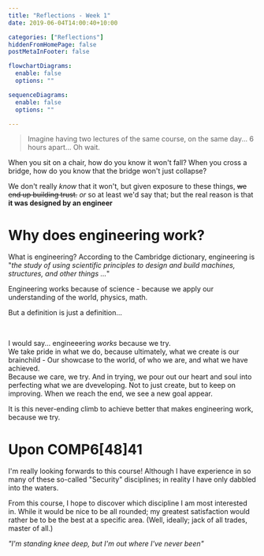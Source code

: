 ```yaml
---
title: "Reflections - Week 1"
date: 2019-06-04T14:00:40+10:00

categories: ["Reflections"]
hiddenFromHomePage: false
postMetaInFooter: false

flowchartDiagrams:
  enable: false
  options: ""

sequenceDiagrams: 
  enable: false
  options: ""

---
```


> Imagine having two lectures of the same course, on the same day... 6 hours apart... Oh wait.

When you sit on a chair, how do you know it won't fall?
When you cross a bridge, how do you know that the bridge won't just collapse?

We don't really _know_ that it won't, but given exposure to these things, <s>we end up building trust.</s> _or_ so at least we'd say that; but the real reason is that **it was designed by an engineer**

# Why does engineering work?

What is engineering? According to the Cambridge dictionary, engineering is "_the study of using scientific principles to design and build machines, structures, and other things ..._"

Engineering works because of science - because we apply our understanding of the world, physics, math.

But a definition is just a definition...  

&nbsp;  

I would say... engineeering _works_ because we try.  
We take pride in what we do, because ultimately, what we create is our brainchild - Our showcase to the world, of who we are, and what we have achieved.  
Because we care, we try. And in trying, we pour out our heart and soul into perfecting what we are dveveloping. Not to just create, but to keep on improving. When we reach the end, we see a new goal appear.

It is this never-ending climb to achieve better that makes engineering work, because we try.

# Upon COMP6[48]41
I'm really looking forwards to this course! Although I have experience in so many of these so-called "Security" disciplines; in reality I have only dabbled into the waters.

From this course, I hope to discover which discipline I am most interested in. While it would be nice to be all rounded; my greatest satisfaction would rather be to be the best at a specific area. (Well, ideally; jack of all trades, master of all.)



_"I'm standing knee deep, but I'm out where I've never been"_